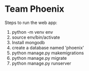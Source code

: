# Team Phoenix

Steps to run the web app:
1. python -m venv env
2. source env/bin/activate
3. Install mongodb
4. create a database named 'phoenix'
5. python manage.py makemigrations
6. python manage.py migrate
7. python manage.py runserver
